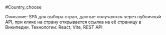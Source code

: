 #Country_choose

Описание: SPA для выбора стран, данные получаются через публичный API, при клике на страну открывается ссылка на её страницу в Википедии.
Технологии: React, Vite, REST API
